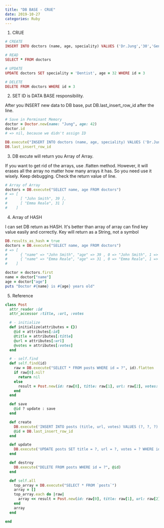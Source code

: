 ```yaml
---
title: "DB BASE - CRUE"
date: 2019-10-27
categories: Ruby
---
```


1. CRUE

```ruby
# CREATE
INSERT INTO doctors (name, age, speciality) VALUES ('Dr.Jung','30','Generalist')

# READ
SELECT * FROM doctors

# UPDATE
UPDATE doctors SET speciality = 'Dentist', age = 32 WHERE id = 3

# DELETE
DELETE FROM doctors WHERE id = 3
```

2. SET ID is DATA BASE responsibility.

After you INSERT new data to DB base, put DB.last_insert_row_id after the line.

```ruby
# Save in Perminant Memory
doctor = Doctor.new(name: "Jung", age: 42)
doctor.id
# => nil, because we didn't assign ID

DB.execute("INSERT INTO doctors (name, age, speciality) VALUES ('Dr.Jung','30','Generalist')")
DB.last_insert_row_id
```

3. DB excute will return you Array of Array.

If you want to get rid of the arrays, use .flatten method.
However, it will erases all the array no matter how many arrays it has.
So you need use it wisely. Keep debugging. Check the return value of line.
```ruby
# Array of Array
doctors = DB.execute("SELECT name, age FROM doctors")
# => [
#      [ "John Smith", 39 ],
#      [ "Emma Reale", 31 ]
#    ]
```

4. Array of HASH

I can set DB return as HASH. It's better than array of array can find key value easily and correctly.
Key will return as a String, not a symbol


```ruby
DB.results_as_hash = true
doctors = DB.execute("SELECT name, age FROM doctors")
# => [
#      { "name" => "John Smith", "age" => 39 , 0 => "John Smith", 1 => 39 },
#      { "name" => "Emma Reale", "age" => 31 , 0 => "Emma Reale", 1 => 31 }
#    ]

doctor = doctors.first
name = doctor["name"]
age = doctor["age"]
puts "Doctor #{name} is #{age} years old"
```


5. Reference

```ruby
class Post
  attr_reader :id
  attr_accessor :title, :url, :votes

  # - initialize
  def initialize(attributes = {})
    @id = attributes[:id]
    @title = attributes[:title]
    @url = attributes[:url]
    @votes = attributes[:votes]
  end

  # - self.find
  def self.find(id)
    raw = DB.execute("SELECT * FROM posts WHERE id = ?", id).flatten
    if raw[0].nil?
      return nil
    else
      result = Post.new(id: raw[0], title: raw[1], url: raw[2], votes: raw[3])
    end
  end

  def save
    @id ? update : save
  end

  def create
    DB.execute('INSERT INTO posts (title, url, votes) VALUES (?, ?, ?)', @title, @url, @votes)
    @id = DB.last_insert_row_id
  end

  def update
    DB.execute('UPDATE posts SET title = ?, url = ?, votes = ? WHERE id = ?', @title, @url, @votes, @id)
  end

  def destroy
    DB.execute("DELETE FROM posts WHERE id = ?", @id)
  end

  def self.all
    top_array = DB.execute("SELECT * FROM `posts`")
    array = []
    top_array.each do |raw|
      array << result = Post.new(id: raw[0], title: raw[1], url: raw[2], votes: raw[3])
    end
    array
  end

end
```
